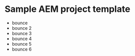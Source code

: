 # Sample AEM project template

* bounce
* bounce 2
* bounce 3
* bounce 4
* bounce 5
* bounce 6





